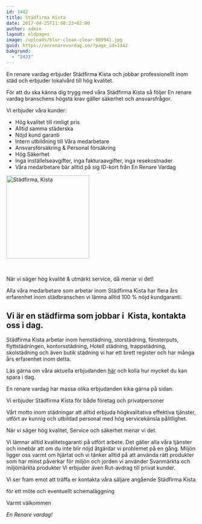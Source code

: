 ```yaml
---
id: 1442
title: Städfirma Kista
date: 2017-04-25T11:08:23+02:00
author: admin
layout: oldpages
image: /uploads/blur-clean-clear-989941.jpg
guid: https://enrenarevardag.se/?page_id=1442
bakgrund:
  - "2433"
---
```

En renare vardag erbjuder Städfirma Kista och jobbar professionellt inom städ och erbjuder lokalvård till hög kvalitet.

För att du ska känna dig trygg med våra Städfirma Kista så följer En renare vardag branschens högsta krav gäller säkerhet och ansvarsfrågor.

Vi erbjuder våra kunder:

  * Hög kvalitet till rimligt pris
  * Alltid samma städerska
  * Nöjd kund garanti
  * Intern utbildning till Våra medarbetare
  * Ansvarsförsäkring & Personal försäkring
  * Hög Säkerhet
  * Inga inställelseavgifter, inga fakturaavgifter, inga resekostnader
  * Våra medarbetare bär alltid på sig ID-kort från En Renare Vardag

[<img class="wp-image-1443 aligncenter" src="https://enrenarevardag.se/wp-content/uploads/2017/04/Flyttstädning-12-300x300.jpg" alt="Städfirma, Kista" width="220" height="220" srcset="https://enrenarevardag.se/wp-content/uploads/2017/04/Flyttstädning-12-300x300.jpg 300w, https://enrenarevardag.se/wp-content/uploads/2017/04/Flyttstädning-12-150x150.jpg 150w, https://enrenarevardag.se/wp-content/uploads/2017/04/Flyttstädning-12-125x125.jpg 125w, https://enrenarevardag.se/wp-content/uploads/2017/04/Flyttstädning-12.jpg 450w" sizes="(max-width: 220px) 100vw, 220px" />](https://enrenarevardag.se/pris/) 

&nbsp;

När vi säger hög kvalité & utmärkt service, då menar vi det!

Alla våra medarbetare som arbetar inom Städfirma Kista har flera års erfarenhet inom städbranschen vi lämna alltid 100 % nöjd kundgaranti.

## Vi är en städfirma som jobbar i  Kista, kontakta oss i dag.

Städfirma Kista arbetar inom hemstädning, storstädning, fönsterputs, flyttstädningen, kontorsstädning, Hotell städning, trappstädning, skolstädning och även butik städning vi har ett brett register och har många års erfarenhet inom detta.

Läs gärna om våra aktuella erbjudanden [här](https://enrenarevardag.se/erbjudanden/) och kolla hur mycket du kan spara i dag.

En renare vardag har massa olika erbjudanden kika gärna på sidan.

Vi erbjuder Städfirma Kista för både företag och privatpersoner

Vårt motto inom städningar att alltid erbjuda högkvalitativa effektiva tjänster, utfört av kunnig och utbildad personal med hög servicekänsla pålitlighet.

När vi säger hög kvalitet, Service och säkerhet menar vi det.

Vi lämnar alltid kvalitetsgaranti på utfört arbete. Det gäller alla våra tjänster och innebär att om du inte blir nöjd åtgärdar vi problemet på en gång. Miljön ligger oss varmt om hjärtat och vi tänker alltid på att använda rätt produkter som har minst påverkar för miljön och jorden vi använder Svanmärkta och miljömärkta produkter Vi erbjuder även Rut-avdrag till privat kunder.

Vi ser fram emot att träffa er kontakta våra säljare angående Städfirma Kista

för ett möte och eventuellt schemaläggning

Varmt välkommen

_En Renare vardag!_
